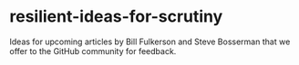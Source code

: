 # resilient-ideas-for-scrutiny
Ideas for upcoming articles by Bill Fulkerson and Steve Bosserman that we offer to the GitHub community for feedback.
